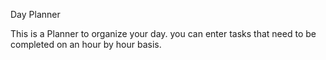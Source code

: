 Day Planner

This is a Planner to organize your day.
you can enter tasks that need to be completed on an hour by hour basis.

